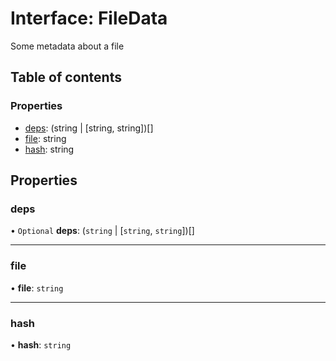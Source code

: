 # Interface: FileData

Some metadata about a file

## Table of contents

### Properties

- [deps](../../devkit/documents/FileData#deps): (string | [string, string])[]
- [file](../../devkit/documents/FileData#file): string
- [hash](../../devkit/documents/FileData#hash): string

## Properties

### deps

• `Optional` **deps**: (`string` \| [`string`, `string`])[]

---

### file

• **file**: `string`

---

### hash

• **hash**: `string`
